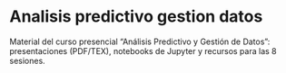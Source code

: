 # Analisis predictivo gestion datos
Material del curso presencial “Análisis Predictivo y Gestión de Datos”: presentaciones (PDF/TEX), notebooks de Jupyter y recursos para las 8 sesiones.
